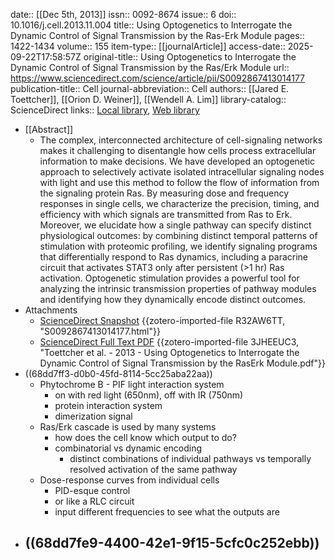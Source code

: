 date:: [[Dec 5th, 2013]]
issn:: 0092-8674
issue:: 6
doi:: 10.1016/j.cell.2013.11.004
title:: Using Optogenetics to Interrogate the Dynamic Control of Signal Transmission by the Ras-Erk Module
pages:: 1422-1434
volume:: 155
item-type:: [[journalArticle]]
access-date:: 2025-09-22T17:58:57Z
original-title:: Using Optogenetics to Interrogate the Dynamic Control of Signal Transmission by the Ras/Erk Module
url:: https://www.sciencedirect.com/science/article/pii/S0092867413014177
publication-title:: Cell
journal-abbreviation:: Cell
authors:: [[Jared E. Toettcher]], [[Orion D. Weiner]], [[Wendell A. Lim]]
library-catalog:: ScienceDirect
links:: [Local library](zotero://select/library/items/7P4AUFRI), [Web library](https://www.zotero.org/users/6106196/items/7P4AUFRI)

- [[Abstract]]
	- The complex, interconnected architecture of cell-signaling networks makes it challenging to disentangle how cells process extracellular information to make decisions. We have developed an optogenetic approach to selectively activate isolated intracellular signaling nodes with light and use this method to follow the flow of information from the signaling protein Ras. By measuring dose and frequency responses in single cells, we characterize the precision, timing, and efficiency with which signals are transmitted from Ras to Erk. Moreover, we elucidate how a single pathway can specify distinct physiological outcomes: by combining distinct temporal patterns of stimulation with proteomic profiling, we identify signaling programs that differentially respond to Ras dynamics, including a paracrine circuit that activates STAT3 only after persistent (>1 hr) Ras activation. Optogenetic stimulation provides a powerful tool for analyzing the intrinsic transmission properties of pathway modules and identifying how they dynamically encode distinct outcomes.
- Attachments
	- [ScienceDirect Snapshot](https://www.sciencedirect.com/science/article/pii/S0092867413014177) {{zotero-imported-file R32AW6TT, "S0092867413014177.html"}}
	- [ScienceDirect Full Text PDF](https://pdf.sciencedirectassets.com/272196/1-s2.0-S0092867413X0025X/1-s2.0-S0092867413014177/main.pdf?X-Amz-Security-Token=IQoJb3JpZ2luX2VjEKr%2F%2F%2F%2F%2F%2F%2F%2F%2F%2FwEaCXVzLWVhc3QtMSJIMEYCIQD01c23WK%2BIIVWG%2BBM4rOYEKHtUvTeMW6%2FoQBG4pkvM0gIhAOLpSy26goRoBZ238cF8Rlv8rZK0URZBqelhYdbEo%2Fh6KrIFCDIQBRoMMDU5MDAzNTQ2ODY1Igyy%2BNkiAg869m1lknwqjwX0kA8%2Bcz3KsX%2Bhih4SS5R%2BCUdTBRNKiOCMUHjCSWkqwbUqS1vV1l0XBHZ%2B1thIkiiG6aE4QuESj9WWz%2Bc7DVa%2FxiAjo%2Fzd8X37k6j28rqoyGTEbdyXHRynxSzrrypIKpYgBFUGTXJlRZ9mF4QLk7aaXL7V55siT3iGB7zWzzsbd3ljx1gxJyyE4GVBHeoNriwvZ%2FULbC3CyD5wSIdiZ1bL3cHa554sqaoR7%2BxyZH7laQ0cc4eHovsMsYMyogvV3XwJI%2BeSDZYqrelW7r6S99jIa53AFEY1iABaTKSblajfA4Q0FUqA%2Fl5KNTdhlqAZsiqZmAnRIMCY2XiV%2BZ3fSy9oP7NhM835hkvT5UL03GLbwl8gykVXNE52%2B4WW8rMm2PCPIoqwlxmGoOXt%2Ff%2FEQxqNsOr4u%2BMjockiCdozyO6LXE8xJ4zr016oNtJna70V3QnUTsr0IqLXNlsjV73WNxE7WbEve6vdyBw3rasoFfsAWfQGrCpPoBKvrEOLw2YRnR%2Fte7TH9L6uhWLaebD9IIXGn%2FYlZHLimSXgz%2BRnDdDQbP1NzT2dTKqPmWw22gVqhtPFedSbahga0XFHcqsXW1aY%2FATt4XGUoOO4j2L14h%2Fs%2BQgPjqGc8pvTzoqJAalsRcvuB3lI5sZtXTrXVIZZF%2BANdKfEp7w3F9QpvnzH%2BsIbl1h2X%2B%2Fiob6WIT6m8SS8iV3NCxnjQHnmh3lX0Z%2Fui4bPUPgsKax5GYuZ4AxmsNxBVU6vzXB%2BdbP%2BGSM93f%2BZYPzt%2FH066b82ZXXT41uwBklXuJaga5ka4hpTPPvm0QVC7L11KP6n0t%2B4HreuWUnAXqE3L59xKkotgZckOA%2F%2Fc1kbuqJSaPQSfgHsDRzowvQHMLuHxsYGOrAByFHzTOe6LjaOp0hlCekm%2FIlDy0bld%2FPvWW0MK4gw6vGXQgDdaTtSl6rW1FVKozTpKBAU4jc5LuXfL7yd6a8NkoUOwwtZQP7c61JBvrpSWq%2BNo7FJZMEkXLni5NCifedk58i8dvGx9Ut%2FgSjqNNeXwdqG%2FjMMvLKi%2BFUifEkM%2F2P2N%2FKrXf7LrDBbXPtUajdS7cSZfykaNUnqp7Ao2u%2BupmxOOh10XxQ3W3sQ5ZbYjKc%3D&X-Amz-Algorithm=AWS4-HMAC-SHA256&X-Amz-Date=20250922T175903Z&X-Amz-SignedHeaders=host&X-Amz-Expires=300&X-Amz-Credential=ASIAQ3PHCVTY22QLDODM%2F20250922%2Fus-east-1%2Fs3%2Faws4_request&X-Amz-Signature=e484f6475cd29f9d9cc8cc341a138c097ee206d985805dc287f9872b7d3361ae&hash=ddf9eff8ea33137944d9575b8d12185c7e2f8242cb4a1d467a86b1acd8f81dd6&host=68042c943591013ac2b2430a89b270f6af2c76d8dfd086a07176afe7c76c2c61&pii=S0092867413014177&tid=spdf-c411e254-7e96-4fa0-a7b5-346a1e29c294&sid=5da187917451604ded7acb16043a0c287c5fgxrqa&type=client&download=true&tsoh=d3d3LnNjaWVuY2VkaXJlY3QuY29t&rh=d3d3LnNjaWVuY2VkaXJlY3QuY29t&ua=13115f5e52500d550559&rr=9833b1a7dfe42427&cc=us) {{zotero-imported-file 3JHEEUC3, "Toettcher et al. - 2013 - Using Optogenetics to Interrogate the Dynamic Control of Signal Transmission by the RasErk Module.pdf"}}
- ((68dd7ff3-d0b0-45fd-8114-5cc25aba22aa))
	- Phytochrome B - PIF light interaction system
		- on with red light (650nm), off with IR (750nm)
		- protein interaction system
		- dimerization signal
	- Ras/Erk cascade is used by many systems
		- how does the cell know which output to do?
		- combinatorial vs dynamic encoding
			- distinct combinations of individual pathways vs temporally resolved activation of the same pathway
	- Dose-response curves from individual cells
		- PID-esque control
		- or like a RLC circuit
		- input different frequencies to see what the outputs are
- ((68dd7fe9-4400-42e1-9f15-5cfc0c252ebb))
	-